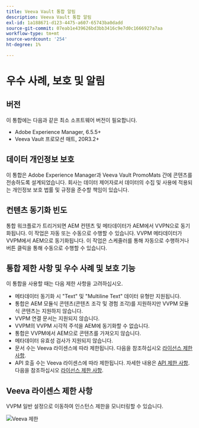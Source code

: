 ```yaml
---
title: Veeva Vault 통합 알림
description: Veeva Vault 통합 알림
exl-id: 1a188671-d123-4475-a607-65743ba0dadd
source-git-commit: 07eab1e439626bd3bb3416c9e7d0c1666927a7aa
workflow-type: tm+mt
source-wordcount: '254'
ht-degree: 1%

---
```


# 우수 사례, 보호 및 알림

## 버전

이 통합에는 다음과 같은 최소 소프트웨어 버전이 필요합니다.

* Adobe Experience Manager, 6.5.5+
* Veeva Vault 프로모션 매트, 20R3.2+

## 데이터 개인정보 보호

이 통합은 Adobe Experience Manager과 Veeva Vault PromoMats 간에 콘텐츠를 전송하도록 설계되었습니다. 회사는 데이터 제어자로서 데이터의 수집 및 사용에 적용되는 개인정보 보호 법률 및 규정을 준수할 책임이 있습니다.

## 컨텐츠 동기화 빈도

통합 워크플로가 트리거되면 AEM 컨텐츠 및 메타데이터가 AEM에서 VVPN으로 동기화됩니다. 이 작업은 자동 또는 수동으로 수행할 수 있습니다. VVPM 메타데이터가 VVPM에서 AEM으로 동기화됩니다. 이 작업은 스케줄러를 통해 자동으로 수행하거나 버튼 클릭을 통해 수동으로 수행할 수 있습니다.

## 통합 제한 사항 및 우수 사례 및 보호 기능

이 통합을 사용할 때는 다음 제한 사항을 고려하십시오.

* 메타데이터 동기화 시 &quot;Text&quot; 및 &quot;Multiline Text&quot; 데이터 유형만 지원됩니다.
* 통합은 AEM 모듈식 콘텐츠(콘텐츠 조각 및 경험 조각)를 지원하지만 VVPM 모듈식 콘텐츠는 지원하지 않습니다.
* VVPM 연결 문서는 지원되지 않습니다.
* VVPM의 VVPM 시각적 주석을 AEM에 동기화할 수 없습니다.
* 통합은 VVPM에서 AEM으로 콘텐츠를 가져오지 않습니다.
* 메타데이터 유효성 검사가 지원되지 않습니다.
* 문서 수는 Veeva 라이센스에 따라 제한됩니다. 다음을 참조하십시오 [라이선스 제한 사항](#veeva-license-limitations).
* API 호출 수는 Veeva 라이센스에 따라 제한됩니다. 자세한 내용은 [API 제한 사항](https://developer.veevavault.com/docs/#what-are-rate-limits). 다음을 참조하십시오 [라이선스 제한 사항](#veeva-license-limitations).

## Veeva 라이센스 제한 사항

VVPM 일반 설정으로 이동하여 인스턴스 제한을 모니터링할 수 있습니다.

![Veeva 제한](assets/veeva-limits.png)
